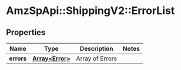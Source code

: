 # AmzSpApi::ShippingV2::ErrorList

## Properties
Name | Type | Description | Notes
------------ | ------------- | ------------- | -------------
**errors** | [**Array&lt;Error&gt;**](Error.md) | Array of Errors | 

